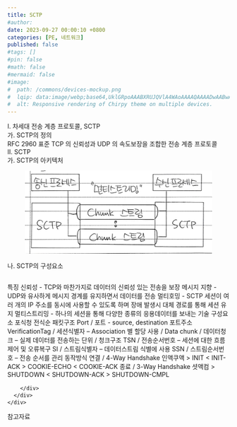 ```yaml
---
title: SCTP
#author: 
date: 2023-09-27 00:00:10 +0800
categories: [PE, 네트워크]
published: false
#tags: []
#pin: false
#math: false
#mermaid: false
#image:
#  path: /commons/devices-mockup.png
#  lqip: data:image/webp;base64,UklGRpoAAABXRUJQVlA4WAoAAAAQAAAADwAABwAAQUxQSDIAAAARL0AmbZurmr57yyIiqE8oiG0bejIYEQTgqiDA9vqnsUSI6H+oAERp2HZ65qP/VIAWAFZQOCBCAAAA8AEAnQEqEAAIAAVAfCWkAALp8sF8rgRgAP7o9FDvMCkMde9PK7euH5M1m6VWoDXf2FkP3BqV0ZYbO6NA/VFIAAAA
#  alt: Responsive rendering of Chirpy theme on multiple devices.
---
```


<div class="post-wrap">
  <div class="para">
    <div class="para-title">
      I. 차세대 전송 계층 프로토콜, SCTP
    </div>
    <div class="para-cntnt">
      <div class="para">
        <div class="para-title">
          가. SCTP의 정의
        </div>
        <div class="para-cntnt">
            RFC 2960 표준 TCP 의 신뢰성과 UDP 의 속도보장을 조합한 전송 계층 프로토콜
        </div>
      </div>
    </div>
  </div>
  
  <div class="para">
    <div class="para-title">
      II. SCTP
    </div>
    <div class="para-cntnt">
      <div class="para">
        <div class="para-title">
          가. SCTP의 아키텍처
        </div>
        <div class="para-cntnt">
          <figure class="post-figure">
            <img src="/assets/img/posts/SCTP.png" alt="SCTP">
<!--            <figcaption>Source: Unveiling the Metaverse: Exploring Emerging Trends, Multifaceted Perspectives, and Future Challenges</figcaption>-->
          </figure>
        </div>
      </div>
      <div class="para">
        <div class="para-title">
          나. SCTP의 구성요소
        </div>
        <div class="para-cntnt">
          <table class="post-table">
          </table>
          특징
  신뢰성 - TCP와 마찬가지로 데이터의 신뢰성 있는 전송을 보장 
  메시지 지향 - UDP와 유사하게 메시지 경계를 유지하면서 데이터를 전송  
  멀티호밍 - SCTP 세션이 여러 개의 IP 주소를 동시에 사용할 수 있도록 하며 장애 발생시 대체 경로를 통해 세션 유지
  멀티스트리밍 - 하나의 세션을 통해 다양한 종류의 응용데이터를 보내는 기술
구성요소 포식청 전식순
  패킷구조
    Port / 포트 - source, destination 포트주소
    VerificationTag / 세션식별자 – Association 별 할당 사용 /
    Data chunk / 데이터청크 – 실제 데이터를 전송하는 단위 / 
  청크구조
    TSN / 전송순서번호 – 세션에 대한 흐름제어 및 오류복구
    SI / 스트림식별자 – 데이터스트림 식별에 사용
    SSN / 스트림순서번호 – 전송 순서를 관리
동작방식
  연결 / 4-Way Handshake 인액쿠액
    &gt; INIT    &lt; INIT-ACK    &gt; COOKIE-ECHO    &lt; COOKIE-ACK
  종료 / 3-Way Handshake 셧액컴
    &gt; SHUTDOWN    &lt; SHUTDOWN-ACK    &gt; SHUTDOWN-CMPL

        </div>
      </div>
    </div>
  </div>

  <div class="refr-wrap">
    <div class="refr-title">
        참고자료
    </div>
    <ol class="refr-list">
    <!--    <li>(나현식, 최대선) <a target="_blank" href="https://scienceon.kisti.re.kr/commons/util/originalView.do?cn=JAKO202225948430499&oCn=JAKO202225948430499&dbt=JAKO&journal=NJOU00291864">메타버스 보안 위협 요소 및 대응 방안 검토</a></li>-->
    <!--    <li>(M. Uddin, S. Manickam, H. Ullah, M. Obaidat and A. Dandoush) <a target="_blank" href="https://ieeexplore.ieee.org/abstract/document/10138386">Unveiling the Metaverse: Exploring Emerging Trends, Multifaceted Perspectives, and Future Challenges</a></li>-->
    </ol>
  </div>
</div>
